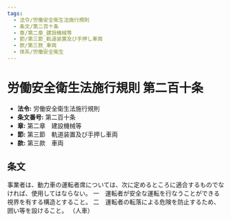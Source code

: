 ```yaml
---
tags:
  - 法令/労働安全衛生法施行規則
  - 条文/第二百十条
  - 章/第二章_建設機械等
  - 節/第三節_軌道装置及び手押し車両
  - 款/第三款_車両
  - 体系/労働安全衛生
---
```

# 労働安全衛生法施行規則 第二百十条

- **法令:** 労働安全衛生法施行規則
- **条文番号:** 第二百十条
- **章:** 第二章　建設機械等
- **節:** 第三節　軌道装置及び手押し車両
- **款:** 第三款　車両

## 条文
事業者は、動力車の運転者席については、次に定めるところに適合するものでなければ、使用してはならない。
一　運転者が安全な運転を行なうことができる視界を有する構造とすること。
二　運転者の転落による危険を防止するため、囲い等を設けること。
（人車）

